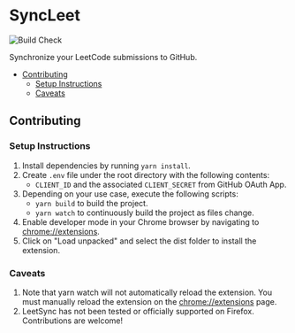 # SyncLeet

![Build Check](https://github.com/haok1402/LeetSync/actions/workflows/build-check.yml/badge.svg)

Synchronize your LeetCode submissions to GitHub.

- [Contributing](#contributing)
  - [Setup Instructions](#setup-instructions)
  - [Caveats](#caveats)

## Contributing

### Setup Instructions

1. Install dependencies by running `yarn install`.
2. Create `.env` file under the root directory with the following contents:
   - `CLIENT_ID` and the associated `CLIENT_SECRET` from GitHub OAuth App.
3. Depending on your use case, execute the following scripts:
   - `yarn build` to build the project.
   - `yarn watch` to continuously build the project as files change.
4. Enable developer mode in your Chrome browser by navigating to [chrome://extensions](chrome://extensions).
5. Click on "Load unpacked" and select the dist folder to install the extension.

### Caveats

1. Note that yarn watch will not automatically reload the extension. You must manually reload the extension on the [chrome://extensions](chrome://extensions) page.
2. LeetSync has not been tested or officially supported on Firefox. Contributions are welcome!
